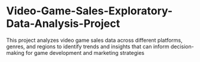 # Video-Game-Sales-Exploratory-Data-Analysis-Project
This project analyzes video game sales data across different platforms, genres, and regions to identify trends and insights that can inform decision-making for game development and marketing strategies
